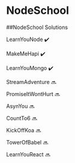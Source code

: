 # NodeSchool
##NodeSchool Solutions


LearnYouNode :heavy_check_mark:

MakeMeHapi :heavy_check_mark:

LearnYouMongo :heavy_check_mark:

StreamAdventure :soon:

PromiseItWontHurt :soon:

AsynYou :soon:

CountTo6 :soon:

KickOffKoa :soon:

TowerOfBabel :soon:

LearnYouReact :soon:
